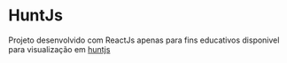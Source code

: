 # HuntJs

Projeto desenvolvido com ReactJs apenas para fins educativos
disponivel para visualização em [huntjs](https://huntjs.netlify.com)
